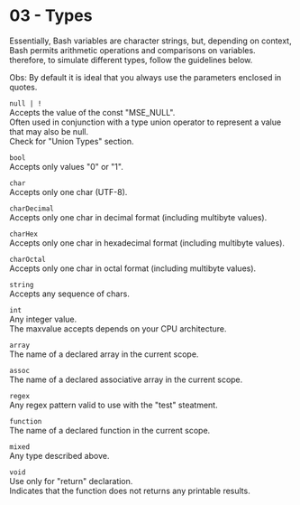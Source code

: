 # 03 - Types

Essentially, Bash variables are character strings, but, depending on context,
Bash permits arithmetic operations and comparisons on variables.
therefore, to simulate different types, follow the guidelines below.

Obs:
By default it is ideal that you always use the parameters enclosed in quotes.


`null | !`  
Accepts the value of the const "MSE_NULL".  
Often used in conjunction with a type union operator to represent a value
that may also be null.  
Check for "Union Types" section.

`bool`  
Accepts only values ​​"0" or "1".

`char`  
Accepts only one char (UTF-8).

`charDecimal`  
Accepts only one char in decimal format (including multibyte values).

`charHex`  
Accepts only one char in hexadecimal format (including multibyte values).

`charOctal`  
Accepts only one char in octal format (including multibyte values).

`string`  
Accepts any sequence of chars.

`int`  
Any integer value.  
The maxvalue accepts depends on your CPU architecture.

`array`  
The name of a declared array in the current scope.

`assoc`  
The name of a declared associative array in the current scope.

`regex`  
Any regex pattern valid to use with the "test" steatment.

`function`  
The name of a declared function in the current scope.

`mixed`  
Any type described above.

`void`  
Use only for "return" declaration.  
Indicates that the function does not returns any printable results.